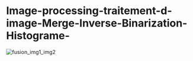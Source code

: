 # Image-processing-traitement-d-image-Merge-Inverse-Binarization-Histograme-
![fusion_img1_img2](https://github.com/Bouibauan-Mohamed/Image-processing-traitement-d-image-Merge-Inverse-Binarization-Histograme-/assets/102635115/a0314a27-a889-4d26-9cef-9d776de50012)

